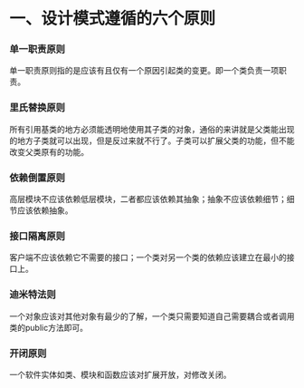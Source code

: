 <h1>一、设计模式遵循的六个原则</h1>

### 单一职责原则
单一职责原则指的是应该有且仅有一个原因引起类的变更。即一个类负责一项职责。
### 里氏替换原则
所有引用基类的地方必须能透明地使用其子类的对象，通俗的来讲就是父类能出现的地方子类就可以出现，但是反过来就不行了。子类可以扩展父类的功能，但不能改变父类原有的功能。
### 依赖倒置原则
高层模块不应该依赖低层模块，二者都应该依赖其抽象；抽象不应该依赖细节；细节应该依赖抽象。
### 接口隔离原则
客户端不应该依赖它不需要的接口；一个类对另一个类的依赖应该建立在最小的接口上。
### 迪米特法则
一个对象应该对其他对象有最少的了解，一个类只需要知道自己需要耦合或者调用类的public方法即可。
### 开闭原则
一个软件实体如类、模块和函数应该对扩展开放，对修改关闭。


